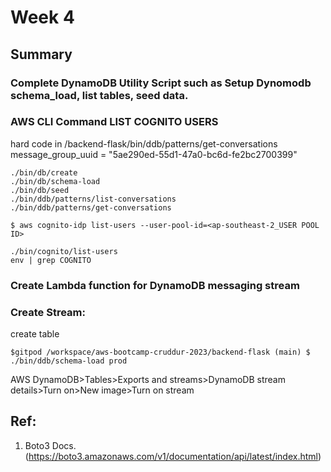 # Week 4
## Summary
### Complete DynamoDB Utility Script such as Setup Dynomodb schema_load, list tables, seed data.
### AWS CLI Command LIST COGNITO USERS 
hard code in /backend-flask/bin/ddb/patterns/get-conversations
message_group_uuid = "5ae290ed-55d1-47a0-bc6d-fe2bc2700399"
```
./bin/db/create
./bin/db/schema-load
./bin/db/seed
./bin/ddb/patterns/list-conversations
./bin/ddb/patterns/get-conversations
```

```
$ aws cognito-idp list-users --user-pool-id=<ap-southeast-2_USER POOL ID>
```

```
./bin/cognito/list-users
env | grep COGNITO
```
### Create Lambda function for DynamoDB messaging stream
### Create Stream:
create table
```
$gitpod /workspace/aws-bootcamp-cruddur-2023/backend-flask (main) $ ./bin/ddb/schema-load prod
```
AWS DynamoDB>Tables>Exports and streams>DynamoDB stream details>Turn on>New image>Turn on stream
## Ref:
1. Boto3 Docs.
(https://boto3.amazonaws.com/v1/documentation/api/latest/index.html)